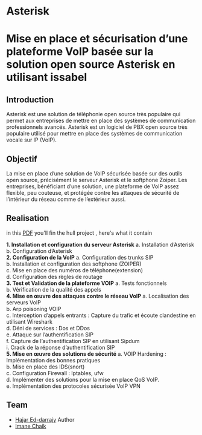 # Asterisk
#  Mise en place et sécurisation d’une plateforme VoIP basée sur la solution open source Asterisk en utilisant issabel

## Introduction
Asterisk est une solution de téléphonie open source très populaire qui permet aux entreprises de mettre en place des systèmes de communication professionnels avancés. Asterisk est un logiciel de PBX open source très populaire utilisé pour mettre en place des systèmes de communication vocale sur IP (VoIP).
## Objectif 
La mise en place d’une solution de VoIP sécurisée basée sur des outils open source, précisément le serveur Asterisk et le softphone Zoiper. Les entreprises, bénéficiant d’une solution, une plateforme de VoIP assez flexible, peu couteuse, et protégée contre les attaques de sécurité de l’intérieur du réseau comme de l’extérieur aussi.
## Realisation 
in this [PDF](project.pdf) you'll fin the hull project , here's what it contain 

**1. Installation et configuration du serveur Asterisk** 
  a. Installation d’Asterisk <br>
  b. Configuration d’Asterisk  <br>
**2. Configuration de la VoIP** 
  a. Configuration des trunks SIP  <br>
  b. Installation et configuration des softphone (ZOIPER) <br> 
  c. Mise en place des numéros de téléphone(extension)  <br>
  d. Configuration des règles de routage  <br>
**3. Test et Validation de la plateforme VOIP** 
  a. Tests fonctionnels   <br>
  b. Vérification de la qualité des appels <br>
**4. Mise en œuvre des attaques contre le réseau VoIP** 
  a. Localisation des serveurs VoIP  <br>
  b. Arp poisoning VOIP  <br>
  c. Interception d’appels entrants : Capture du trafic et écoute clandestine en utilisant Wireshark <br> 
  d. Déni de services : Dos et DDos  <br>
  e. Attaque sur l’authentification SIP  <br>
  f. Capture de l’authentification SIP en utilisant Sipdum <br> 
     i. Crack de la réponse d’authentification SIP  <br>
**5. Mise en œuvre des solutions de sécurité** 
  a. VOIP Hardening : Implémentation des bonnes pratiques <br> 
  b. Mise en place des IDS(snort)  <br>
  c. Configuration Firewall : Iptables, ufw <br> 
  d. Implémenter des solutions pour la mise en place QoS VoIP. <br> 
  e. Implémentation des protocoles sécurisée VoIP VPN <br>
## Team
- [Hajar Ed-darrajy](https://github.com/haizy1) Author
- [Imane Chaik](https://github.com/rivenos) 
